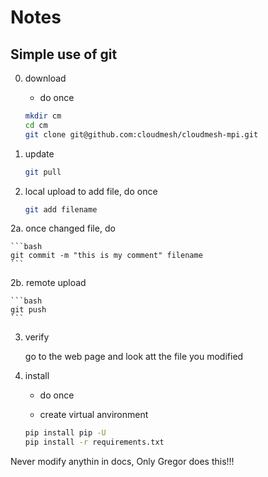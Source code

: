 # Notes

## Simple use of git

0. download
   - do once

   ```bash
   mkdir cm
   cd cm
   git clone git@github.com:cloudmesh/cloudmesh-mpi.git
   ```
   
1. update

   ```bash
   git pull
   ```
   
2. local upload
    to add file, do once

   ```bash
   git add filename
   ```
   
2a. once changed file, do

    ```bash
    git commit -m "this is my comment" filename
    ```
	
2b. remote upload

    ```bash
    git push
    ```
	
3. verify

   go to the web page and look att the file you modified

4. install

   - do once

   - create virtual anvironment

   ```bash
   pip install pip -U
   pip install -r requirements.txt
   ```

Never modify anythin in docs, Only Gregor does this!!!

